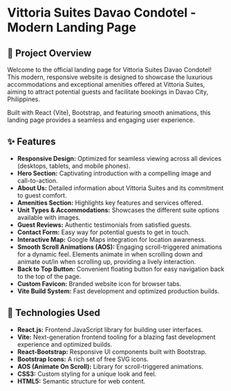 # Vittoria Suites Davao Condotel - Modern Landing Page

## 🌟 Project Overview

Welcome to the official landing page for Vittoria Suites Davao Condotel! This modern, responsive website is designed to showcase the luxurious accommodations and exceptional amenities offered at Vittoria Suites, aiming to attract potential guests and facilitate bookings in Davao City, Philippines.

Built with React (Vite), Bootstrap, and featuring smooth animations, this landing page provides a seamless and engaging user experience.

## ✨ Features

* **Responsive Design:** Optimized for seamless viewing across all devices (desktops, tablets, and mobile phones).
* **Hero Section:** Captivating introduction with a compelling image and call-to-action.
* **About Us:** Detailed information about Vittoria Suites and its commitment to guest comfort.
* **Amenities Section:** Highlights key features and services offered.
* **Unit Types & Accommodations:** Showcases the different suite options available with images.
* **Guest Reviews:** Authentic testimonials from satisfied guests.
* **Contact Form:** Easy way for potential guests to get in touch.
* **Interactive Map:** Google Maps integration for location awareness.
* **Smooth Scroll Animations (AOS):** Engaging scroll-triggered animations for a dynamic feel. Elements animate in when scrolling down and animate out/in when scrolling up, providing a lively interaction.
* **Back to Top Button:** Convenient floating button for easy navigation back to the top of the page.
* **Custom Favicon:** Branded website icon for browser tabs.
* **Vite Build System:** Fast development and optimized production builds.

## 🚀 Technologies Used

* **React.js:** Frontend JavaScript library for building user interfaces.
* **Vite:** Next-generation frontend tooling for a blazing fast development experience and optimized builds.
* **React-Bootstrap:** Responsive UI components built with Bootstrap.
* **Bootstrap Icons:** A rich set of free SVG icons.
* **AOS (Animate On Scroll):** Library for scroll-triggered animations.
* **CSS3:** Custom styling for a unique look and feel.
* **HTML5:** Semantic structure for web content.
